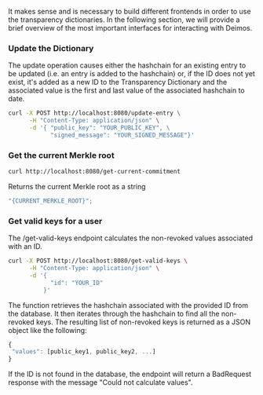 It makes sense and is necessary to build different frontends in order to use the transparency dictionaries. In the following section, we will provide a brief overview of the most important interfaces for interacting with Deimos.

### Update the Dictionary

The update operation causes either the hashchain for an existing entry to be updated (i.e. an entry is added to the hashchain) or, if the ID does not yet exist, it's added as a new ID to the Transparency Dictionary and the associated value is the first and last value of the associated hashchain to date.

```bash
curl -X POST http://localhost:8080/update-entry \
      -H "Content-Type: application/json" \
      -d '{ "public_key": "YOUR_PUBLIC_KEY", \
            "signed_message": "YOUR_SIGNED_MESSAGE"}'
```

### Get the current Merkle root

```bash
curl http://localhost:8080/get-current-commitment
```

Returns the current Merkle root as a string

```javascript
"{CURRENT_MERKLE_ROOT}";
```

### Get valid keys for a user

The /get-valid-keys endpoint calculates the non-revoked values associated with an ID.

```bash
curl -X POST http://localhost:8080/get-valid-keys \
      -H "Content-Type: application/json" \
      -d '{
            "id": "YOUR_ID"
          }'
```

 The function retrieves the hashchain associated with the provided ID from the database. It then iterates through the hashchain to find all
 the non-revoked keys. The resulting list of non-revoked keys is returned as a JSON object like the following:

 ```javascript
{
  "values": [public_key1, public_key2, ...]
}
 ```

If the ID is not found in the database, the endpoint will return a BadRequest response with the message "Could not calculate values".
